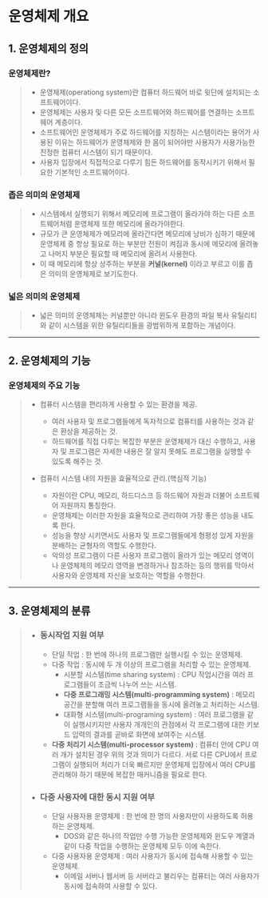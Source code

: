 # 운영체제 개요
## 1. 운영체제의 정의
### 운영체제란?
> - 운영체제(operationg system)란 컴퓨터 하드웨어 바로 윗단에 설치되는 소프트웨어이다. 
> - 운영체제는 사용자 및 다른 모든 소프트웨어와 하드웨어를 연결하는 소프트웨어 계층이다.
> - 소프트웨어인 운영체제가 주로 하드웨어를 지칭하는 시스템이라는 용어가 사용된 이유는 하드웨어가 운영체제와 한 몸이 되어야만 사용자가 사용가능한 진정한 컴퓨터 시스템이 되기 때문이다.
> - 사용자 입장에서 직접적으로 다루기 힘든 하드웨어를 동작시키기 위해서 필요한 기본적인 소프트웨어이다.
### 좁은 의미의 운영체제 
> - 시스템에서 실행되기 위해서 메모리에 프로그램이 올라가야 하는 다른 소프트웨어처럼 운영체제 또한 메모리에 올라가야한다.
> - 규모가 큰 운영체제가 메모리에 올라간다면 메모리에 낭비가 심하기 때문에 운영체제 중 항상 필요로 하는 부분만 전원이 켜짐과 동시에 메모리에 올려놓고 
나머지 부분은 필요할 때 메모리에 올려서 사용한다.
> - 이 때 메모리에 항상 상주하는 부분을 **커널(kernel)** 이라고 부르고 이를 좁은 의미의 운영체제로 보기도한다. 
### 넓은 의미의 운영체제
> - 넓은 의미의 운영체제는 커널뿐만 아니라 윈도우 환경의 파일 복사 유틸리티와 같이 시스템을 위한 유틸리티들을 광범위하게 포함하는 개념이다. 

***

## 2. 운영체제의 기능
### 운영체제의 주요 기능
> - 컴퓨터 시스템을 편리하게 사용할 수 있는 환경을 제공.
>     - 여러 사용자 및 프로그램들에게 독자적으로 컴퓨터를 사용하는 것과 같은 환상을 제공하는 것.
>     - 하드웨어를 직접 다루는 복잡한 부분은 운영체제가 대신 수행하고, 사용자 및 프로그램은 자세한 내용은 잘 알지 못해도 프로그램을 실행할 수 있도록 해주는 것.
>   
> - 컴퓨터 시스템 내의 자원을 효율적으로 관리.(핵심적 기능)
>   - 자원이란 CPU, 메모리, 하드디스크 등 하드웨어 자원과 더불어 소프트웨어 자원까지 통칭한다.
>   - 운영체제는 이러한 자원을 효율적으로 관리하여 가장 좋은 성능을 내도록 한다.
>   - 성능을 향상 시키면서도 사용자 및 프로그램들에게 형평성 있게 자원을 분배하는 균형자의 역할도 수행한다.
>   - 악의성 프로그램이 다른 사용자 프로그램이 올라가 있는 메모리 영역이나 운영체제의 메모리 영역을 변경하거나 참조하는 등의 행위를 막아서 사용자와 운영체제 자신을 보호하는 역할을 수행한다.

***

## 3. 운영체제의 분류
> - ### 동시작업 지원 여부
>     - 단일 작업 : 한 번에 하나의 프로그램만 실행시킬 수 있는 운영체제.
>     - 다중 작업 : 동시에 두 개 이상의 프로그램을 처리할 수 있는 운영체제.
>       - 시분할 시스템(time sharing system) : CPU 작업시간을 여러 프로그램들이 조금씩 나누어 쓰는 시스템.
>       - **다중 프로그래밍 시스템(multi-programming system)** : 메모리 공간을 분할해 여러 프로그램들을 동시에 올려놓고 처리하는 시스템.
>       - 대화형 시스템(multi-programing system) : 여러 프로그램을 같이 실행시키지만 사용자 개개인의 관점에서 각 프로그램에 대한 키보드 입력의 결과를 곧바로 화면에 보여주는 시스템.
>     - **다중 처리기 시스템(multi-processor system)** : 컴퓨터 안에 CPU 여러 개가 설치된 경우 위의 것과 의미가 다르다. 서로 다른 CPU에서 프로그램이 실행되어 처리가 더욱 빠르지만 운영체제 입장에서 여러 CPU를 관리해야 하기 때문에 복잡한 매커니즘을 필요로 한다. 
> - ### 다중 사용자에 대한 동시 지원 여부
>   - 단일 사용자용 운영체제 : 한 번에 한 명의 사용자만이 사용하도록 허용하는 운영체제.
>     - DOS와 같은 하나의 작업만 수행 가능한 운영체제와 윈도우 계열과 같이 다중 작업을 수행하는 운영체제 모두 이에 속한다.
>   - 다중 사용자용 운영체제 : 여러 사용자가 동시에 접속해 사용할 수 있는 운영체제.
>     - 이메일 서버나 웹서버 등 서버라고 불리우는 컴퓨터는 여러 사용자가 동시에 접속하여 사용할 수 있다.
